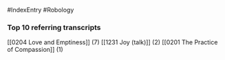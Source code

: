 #IndexEntry #Robology

### Top 10 referring transcripts
[[0204 Love and Emptiness]] (7)
[[1231 Joy (talk)]] (2)
[[0201 The Practice of Compassion]] (1)

